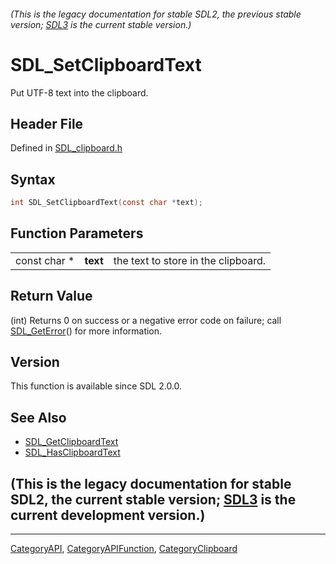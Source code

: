 ###### (This is the legacy documentation for stable SDL2, the previous stable version; [SDL3](https://wiki.libsdl.org/SDL3/) is the current stable version.)
# SDL_SetClipboardText

Put UTF-8 text into the clipboard.

## Header File

Defined in [SDL_clipboard.h](https://github.com/libsdl-org/SDL/blob/SDL2/include/SDL_clipboard.h)

## Syntax

```c
int SDL_SetClipboardText(const char *text);
```

## Function Parameters

|              |          |                                     |
| ------------ | -------- | ----------------------------------- |
| const char * | **text** | the text to store in the clipboard. |

## Return Value

(int) Returns 0 on success or a negative error code on failure; call
[SDL_GetError](SDL_GetError)() for more information.

## Version

This function is available since SDL 2.0.0.

## See Also

- [SDL_GetClipboardText](SDL_GetClipboardText)
- [SDL_HasClipboardText](SDL_HasClipboardText)


## (This is the legacy documentation for stable SDL2, the current stable version; [SDL3](https://wiki.libsdl.org/SDL3/) is the current development version.)



----
[CategoryAPI](CategoryAPI), [CategoryAPIFunction](CategoryAPIFunction), [CategoryClipboard](CategoryClipboard)

